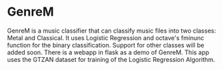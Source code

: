 # GenreM
GenreM is a music classifier that can classify music files into two classes: Metal and Classical. It uses Logistic Regression and
octave's fminunc function for the binary classification. Support for other classes will be added soon. There is a webapp in flask
as a demo of GenreM.
This app uses the GTZAN dataset for training of the Logistic Regression Algorithm.
